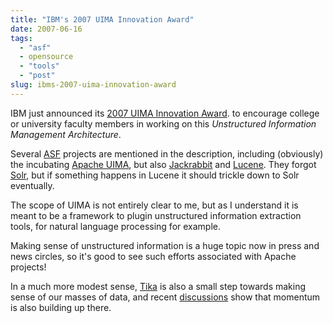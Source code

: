 ```yaml
---
title: "IBM's 2007 UIMA Innovation Award"
date: 2007-06-16
tags: 
  - "asf"
  - opensource
  - "tools"
  - "post"
slug: ibms-2007-uima-innovation-award
---
```


IBM just announced its [2007 UIMA Innovation Award](http://www-304.ibm.com/jct09002c/university/scholars/ur/awards/eclipse/uima_awards.html). to encourage college or university faculty members in working on this _Unstructured Information Management Architecture_.

Several [ASF](http://apache.org) projects are mentioned in the description, including (obviously) the incubating [Apache UIMA](http://incubator.apache.org/projects/uima.html), but also [Jackrabbit](http://jackrabbit.apache.org) and [Lucene](http://lucene.apache.org). They forgot [Solr](http://lucene.apache.org/solr), but if something happens in Lucene it should trickle down to Solr eventually.

The scope of UIMA is not entirely clear to me, but as I understand it is meant to be a framework to plugin unstructured information extraction tools, for natural language processing for example.

Making sense of unstructured information is a huge topic now in press and news circles, so it's good to see such efforts associated with Apache projects!

In a much more modest sense, [Tika](http://incubator.apache.org/projects/tika.html) is also a small step towards making sense of our masses of data, and recent [discussions](http://dir.gmane.org/gmane.comp.apache.tika.devel) show that momentum is also building up there.
